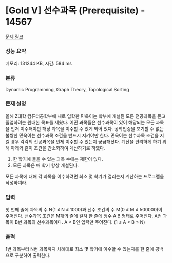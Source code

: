 # [Gold V] 선수과목 (Prerequisite) - 14567 

[문제 링크](https://www.acmicpc.net/problem/14567) 

### 성능 요약

메모리: 131244 KB, 시간: 584 ms

### 분류

Dynamic Programming, Graph Theory, Topological Sorting

### 문제 설명

<p>올해 Z대학 컴퓨터공학부에 새로 입학한 민욱이는 학부에 개설된 모든 전공과목을 듣고 졸업하려는 원대한 목표를 세웠다. 어떤 과목들은 선수과목이 있어 해당되는 모든 과목을 먼저 이수해야만 해당 과목을 이수할 수 있게 되어 있다. 공학인증을 포기할 수 없는 불쌍한 민욱이는 선수과목 조건을 반드시 지켜야만 한다. 민욱이는 선수과목 조건을 지킬 경우 각각의 전공과목을 언제 이수할 수 있는지 궁금해졌다. 계산을 편리하게 하기 위해 아래와 같이 조건을 간소화하여 계산하기로 하였다.</p>

<ol>
	<li>한 학기에 들을 수 있는 과목 수에는 제한이 없다.</li>
	<li>모든 과목은 매 학기 항상 개설된다.</li>
</ol>

<p>모든 과목에 대해 각 과목을 이수하려면 최소 몇 학기가 걸리는지 계산하는 프로그램을 작성하여라.</p>

### 입력 

 <p>첫 번째 줄에 과목의 수 N(1 ≤ N ≤ 1000)과 선수 조건의 수 M(0 ≤ M ≤ 500000)이 주어진다. 선수과목 조건은 M개의 줄에 걸쳐 한 줄에 정수 A B 형태로 주어진다. A번 과목이 B번 과목의 선수과목이다. A < B인 입력만 주어진다. (1 ≤ A < B ≤ N)</p>

### 출력 

 <p>1번 과목부터 N번 과목까지 차례대로 최소 몇 학기에 이수할 수 있는지를 한 줄에 공백으로 구분하여 출력한다.</p>

